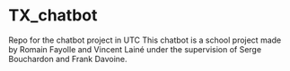 # TX_chatbot
Repo for the chatbot project in UTC
This chatbot is a school project made by Romain Fayolle and Vincent Lainé under the supervision of Serge Bouchardon and Frank Davoine.
